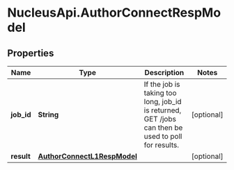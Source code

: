 # NucleusApi.AuthorConnectRespModel

## Properties
Name | Type | Description | Notes
------------ | ------------- | ------------- | -------------
**job_id** | **String** | If the job is taking too long, job_id is returned, GET /jobs can then be used to poll for results. | [optional] 
**result** | [**AuthorConnectL1RespModel**](AuthorConnectL1RespModel.md) |  | [optional] 


